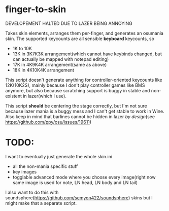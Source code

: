 # finger-to-skin

DEVELOPEMENT HALTED DUE TO LAZER BEING ANNOYING

Takes skin elements, arranges them per-finger, and generates an osumania skin.
The supported keycounts are all sensible **keyboard** keycounts, so
- 1K to 10K
- 13K in 3K7K3K arrangement(which cannot have keybinds changed, but can actually be mapped with notepad editing)
- 17K in 4K9K4K arrangement(same as above)
- 18K in 4K10K4K arrangement

This script doesn't generate anything for controller-oriented keycounts like 12K(10K2S), mainly because I don't play controller games like BMS anymore, but also because scratching support is buggy in stable and non-existent in lazer(which I use).

This script **should** be centering the stage correctly, but I'm not sure because lazer mania is a buggy mess and I can't get stable to work in Wine.
Also keep in mind that barlines cannot be hidden in lazer *by design*(see https://github.com/ppy/osu/issues/19611)

# TODO:
I want to eventually just generate the whole skin.ini
- all the non-mania specific stuff
- key images
- togglable advanced mode where you choose every image(right now same image is used for note, LN head, LN body and LN tail)

I also want to do this with soundsphere(https://github.com/semyon422/soundsphere) skins but I might make that a separate script.
